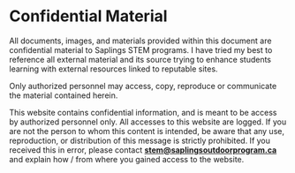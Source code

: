 # Confidential Material

All documents, images, and materials provided within this document are confidential material to Saplings STEM programs. I have tried my best to reference all external material and its source trying to enhance students learning with external resources linked to reputable sites.

Only authorized personnel may access, copy, reproduce or communicate the material contained herein.

This website contains confidential information, and is meant to be access by authorized personnel only. All accesses
to this website are logged. If you are not the person to whom this content is intended, be aware that any use,
reproduction, or distribution of this message is strictly prohibited. If you received this in error, please 
contact **stem@saplingsoutdoorprogram.ca** and explain how / from where you gained access to the website.
